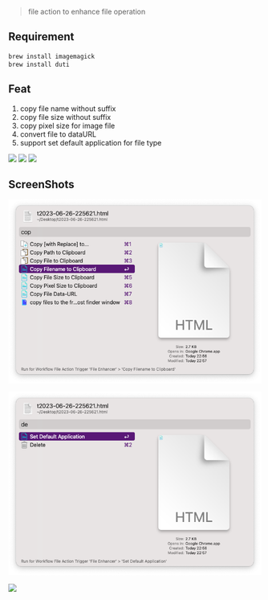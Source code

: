 > file action to enhance file operation


## Requirement

```
brew install imagemagick
brew install duti

```

## Feat

1. copy file name without suffix
2. copy file size without suffix
3. copy pixel size for image file
4. convert file to dataURL
5. support set default application for file type



![](https://img.shields.io/badge/version-v1.5-green?style=for-the-badge)
[![](https://img.shields.io/badge/download-click-blue?style=for-the-badge)](https://github.com/alanhg/alfred-workflows/raw/master/file-enhancer/File%20Enhancer.alfredworkflow)
[![](https://img.shields.io/badge/plist-link-important?style=for-the-badge)](https://raw.githubusercontent.com/alanhg/alfred-workflows/master/file-enhancer/src/info.plist)



<!-- more -->

## ScreenShots

![](./screenshot1.png)

![](./screenshot2.png)

![](./screenshot.gif)

